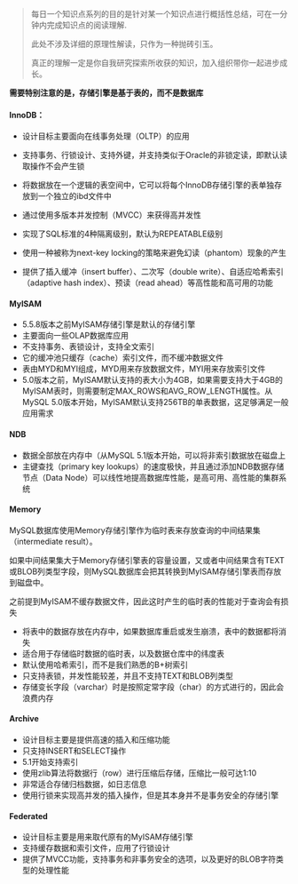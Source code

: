 > 每日一个知识点系列的目的是针对某一个知识点进行概括性总结，可在一分钟内完成知识点的阅读理解.
>
> 此处不涉及详细的原理性解读，只作为一种抛砖引玉。
>
> 真正的理解一定是你自我研究探索所收获的知识，加入组织带你一起进步成长。





**需要特别注意的是，存储引擎是基于表的，而不是数据库**



#### InnoDB：

- 设计目标主要面向在线事务处理（OLTP）的应用

- 支持事务、行锁设计、支持外键，并支持类似于Oracle的非锁定读，即默认读取操作不会产生锁

- 将数据放在一个逻辑的表空间中，它可以将每个InnoDB存储引擎的表单独存放到一个独立的ibd文件中

- 通过使用多版本并发控制（MVCC）来获得高并发性

- 实现了SQL标准的4种隔离级别，默认为REPEATABLE级别

- 使用一种被称为next-key locking的策略来避免幻读（phantom）现象的产生

- 提供了插入缓冲（insert buffer）、二次写（double write）、自适应哈希索引（adaptive hash index）、预读（read ahead）等高性能和高可用的功能

  



#### MyISAM

- 5.5.8版本之前MyISAM存储引擎是默认的存储引擎
- 主要面向一些OLAP数据库应用
- 不支持事务、表锁设计，支持全文索引
- 它的缓冲池只缓存（cache）索引文件，而不缓冲数据文件
- 表由MYD和MYI组成，MYD用来存放数据文件，MYI用来存放索引文件
- 5.0版本之前，MyISAM默认支持的表大小为4GB，如果需要支持大于4GB的MyISAM表时，则需要制定MAX_ROWS和AVG_ROW_LENGTH属性。从MySQL 5.0版本开始，MyISAM默认支持256TB的单表数据，这足够满足一般应用需求



#### NDB

- 数据全部放在内存中（从MySQL 5.1版本开始，可以将非索引数据放在磁盘上
- 主键查找（primary key lookups）的速度极快，并且通过添加NDB数据存储节点（Data Node）可以线性地提高数据库性能，是高可用、高性能的集群系统



#### Memory

MySQL数据库使用Memory存储引擎作为临时表来存放查询的中间结果集（intermediate result）。

如果中间结果集大于Memory存储引擎表的容量设置，又或者中间结果含有TEXT或BLOB列类型字段，则MySQL数据库会把其转换到MyISAM存储引擎表而存放到磁盘中。

之前提到MyISAM不缓存数据文件，因此这时产生的临时表的性能对于查询会有损失



- 将表中的数据存放在内存中，如果数据库重启或发生崩溃，表中的数据都将消失
- 适合用于存储临时数据的临时表，以及数据仓库中的纬度表
- 默认使用哈希索引，而不是我们熟悉的B+树索引
- 只支持表锁，并发性能较差，并且不支持TEXT和BLOB列类型
- 存储变长字段（varchar）时是按照定常字段（char）的方式进行的，因此会浪费内存



#### Archive

- 设计目标主要是提供高速的插入和压缩功能
- 只支持INSERT和SELECT操作
- 5.1开始支持索引
- 使用zlib算法将数据行（row）进行压缩后存储，压缩比一般可达1∶10
- 非常适合存储归档数据，如日志信息
- 使用行锁来实现高并发的插入操作，但是其本身并不是事务安全的存储引擎



#### Federated

- 设计目标主要是用来取代原有的MyISAM存储引擎
- 支持缓存数据和索引文件，应用了行锁设计
- 提供了MVCC功能，支持事务和非事务安全的选项，以及更好的BLOB字符类型的处理性能

